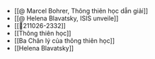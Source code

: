 - [[@ Marcel Bohrer, Thông thiên học dẫn giải]]
- [[@ Helena Blavatsky, ISIS unveile]]
- [[💬211026-2332]]
- [[Thông thiên học]]
- [[Ba Chân lý của thông thiên học]]
- [[Helena Blavatsky]]
